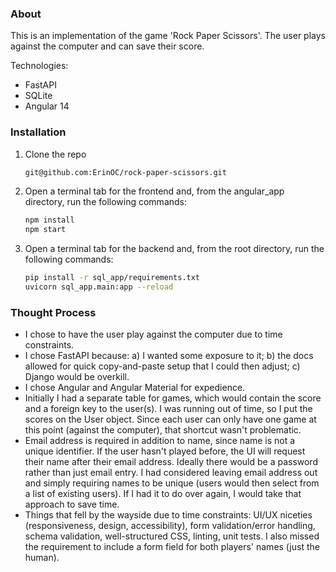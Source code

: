 ### About

This is an implementation of the game 'Rock Paper Scissors'. The user plays against the computer and can save their score.

Technologies:
- FastAPI
- SQLite
- Angular 14

### Installation

1. Clone the repo
   ```sh
   git@github.com:ErinOC/rock-paper-scissors.git
   ```
2. Open a terminal tab for the frontend and, from the angular_app directory, run the following commands:
   ```sh
   npm install
   npm start
   ```
2. Open a terminal tab for the backend and, from the root directory, run the following commands:
   ```sh
   pip install -r sql_app/requirements.txt
   uvicorn sql_app.main:app --reload
   ```

### Thought Process
- I chose to have the user play against the computer due to time constraints. 
- I chose FastAPI because: a) I wanted some exposure to it; b) the docs allowed for quick copy-and-paste setup that I could then adjust; c) Django would be overkill.
- I chose Angular and Angular Material for expedience.
- Initially I had a separate table for games, which would contain the score and a foreign key to the user(s). I was running out of time, so I put the scores on the User object. Since each user can only have one game at this point (against the computer), that shortcut wasn't problematic.
- Email address is required in addition to name, since name is not a unique identifier. If the user hasn't played before, the UI will request their name after their email address. Ideally there would be a password rather than just email entry. I had considered leaving email address out and simply requiring names to be unique (users would then select from a list of existing users). If I had it to do over again, I would take that approach to save time.
- Things that fell by the wayside due to time constraints: UI/UX niceties (responsiveness, design, accessibility), form validation/error handling, schema validation, well-structured CSS, linting, unit tests. I also missed the requirement to include a form field for both players' names (just the human).
